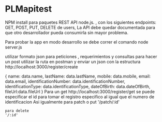 # PLMapitest
NPM install para paquetes 
REST API  node.js. , con los siguientes endpoints:  GET, POST, PUT, DELETE de users, La API debe quedar documentada para que otro desarrollador pueda consumirla sin mayor problema.

Para probar la app en modo desarrollo se debe correr el comando node server.js

utilizar formato json para peticiones , requerimientos y  consultas 
para hacer un post 
utilizar la ruta en postman y enviar un json con la estructura 
http://localhost:3000/register/create

 {
        name: data.name,
        lastName: data.lastName,
        mobile: data.mobile,
        email: data.email,
        identificationNumber: data.identificationNumber,
        identificationType: data.identificationType,
        dateOfBirth: data.dateOfBirth,
        fileUrl:data.fileUrl
      }
    Para un  get 
    http://localhost:3000/register/get
    se puede especificar el id para tomar el registro especifico al igual que el numero de identificacion
    Asi igualmente para 
    patch o put
    '/patch/:id'
    
    para delete 
    '/:id'
    
